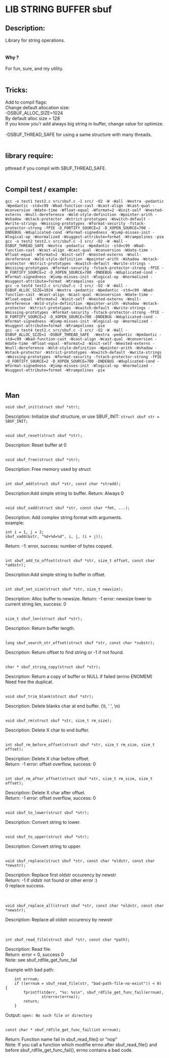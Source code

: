 
# LIB STRING BUFFER sbuf

## Description:
Library for string operations.
<br/>
<br/>

#### Why ?
For fun, sure, and my utility.
<br/>
<br/>

## Tricks:
Add to compil flags:<br/>
Change default allocation size:<br />
-DSBUF_ALLOC_SIZE=1024<br />
By default alloc size = 128<br />
If you know you'r add always big string in buffer, change value for optimize.
<br/>
<br/>
-DSBUF_THREAD_SAFE for using a same structure with many threads.
<br/>
<br/>

## library require:
pthread if you compil with SBUF_THREAD_SAFE.
<br/>
<br/>

## Compil test / example:
```
gcc -o test1 test2.c src/sbuf.c -I src/ -O2 -W -Wall -Wextra -pedantic -Wpedantic -std=c99 -Wbad-function-cast -Wcast-align -Wcast-qual -Wconversion -Wdate-time -Wfloat-equal -Wformat=2 -Winit-self -Wnested-externs -Wnull-dereference -Wold-style-definition -Wpointer-arith -Wshadow -Wstack-protector -Wstrict-prototypes -Wswitch-default -Wwrite-strings -Wmissing-prototypes -Wformat-security -fstack-protector-strong -fPIE -D_FORTIFY_SOURCE=2 -D_XOPEN_SOURCE=700 -DNDEBUG -Wduplicated-cond -Wformat-signedness -Wjump-misses-init -Wlogical-op -Wnormalized -Wsuggest-attribute=format -Wtrampolines -pie
gcc -o test2 test2.c src/sbuf.c -I src/ -O2 -W -Wall -DSBUF_THREAD_SAFE -Wextra -pedantic -Wpedantic -std=c99 -Wbad-function-cast -Wcast-align -Wcast-qual -Wconversion -Wdate-time -Wfloat-equal -Wformat=2 -Winit-self -Wnested-externs -Wnull-dereference -Wold-style-definition -Wpointer-arith -Wshadow -Wstack-protector -Wstrict-prototypes -Wswitch-default -Wwrite-strings -Wmissing-prototypes -Wformat-security -fstack-protector-strong -fPIE -D_FORTIFY_SOURCE=2 -D_XOPEN_SOURCE=700 -DNDEBUG -Wduplicated-cond -Wformat-signedness -Wjump-misses-init -Wlogical-op -Wnormalized -Wsuggest-attribute=format -Wtrampolines -pie
gcc -o test4 test2.c src/sbuf.c -I src/ -O2 -W -Wall -DSBUF_ALLOC_SIZE=1024 -Wextra -pedantic -Wpedantic -std=c99 -Wbad-function-cast -Wcast-align -Wcast-qual -Wconversion -Wdate-time -Wfloat-equal -Wformat=2 -Winit-self -Wnested-externs -Wnull-dereference -Wold-style-definition -Wpointer-arith -Wshadow -Wstack-protector -Wstrict-prototypes -Wswitch-default -Wwrite-strings -Wmissing-prototypes -Wformat-security -fstack-protector-strong -fPIE -D_FORTIFY_SOURCE=2 -D_XOPEN_SOURCE=700 -DNDEBUG -Wduplicated-cond -Wformat-signedness -Wjump-misses-init -Wlogical-op -Wnormalized -Wsuggest-attribute=format -Wtrampolines -pie
gcc -o test4 test2.c src/sbuf.c -I src/ -O2 -W -Wall -DSBUF_ALLOC_SIZE=1 -DSBUF_THREAD_SAFE  -Wextra -pedantic -Wpedantic -std=c99 -Wbad-function-cast -Wcast-align -Wcast-qual -Wconversion -Wdate-time -Wfloat-equal -Wformat=2 -Winit-self -Wnested-externs -Wnull-dereference -Wold-style-definition -Wpointer-arith -Wshadow -Wstack-protector -Wstrict-prototypes -Wswitch-default -Wwrite-strings -Wmissing-prototypes -Wformat-security -fstack-protector-strong -fPIE -D_FORTIFY_SOURCE=2 -D_XOPEN_SOURCE=700 -DNDEBUG -Wduplicated-cond -Wformat-signedness -Wjump-misses-init -Wlogical-op -Wnormalized -Wsuggest-attribute=format -Wtrampolines -pie
```
<br/>


## Man
```
void sbuf_init(struct sbuf *str);
```
Description: Initialize sbuf structure, or use SBUF_INIT: `struct sbuf str
 = SBUF_INIT;`
<br/>
<br/>


```
void sbuf_reset(struct sbuf *str);
```
Description: Reset buffer at 0
<br/>
<br/>


```
void sbuf_free(struct sbuf *str);
```
Description: Free memory used by struct
<br/>
<br/>


```
int sbuf_add(struct sbuf *str, const char *stradd);
```
Description:Add simple string to buffer.
Return: Always 0
<br/>
<br/>


```
void sbuf_vadd(struct sbuf *str, const char *fmt, ...);
```
Description: Add complex string format with arguments.<br />
example:
```
int i = 1, j = 2;
sbuf_vadd(&str, "%d+%d=%d", i, j, (i + j));
```
Return: -1: error, success: number of bytes copyed.
<br/>
<br/>


```
int sbuf_add_to_offset(struct sbuf *str, size_t offset, const char *addstr);
```
Description:Add simple string to buffer in offset.
<br/>
<br/>


```
int sbuf_set_size(struct sbuf *str, size_t newsize);
```
Description: Alloc buffer to newsize.
Return: -1 error: newsize lower to current string len, success: 0
<br/>
<br/>


```
size_t sbuf_len(struct sbuf *str);
```
Description: Return buffer length.
<br/>
<br/>


```
long sbuf_search_str_offset(struct sbuf *str, const char *substr);
```
Description: Return offset to find string or -1 if not found.
<br/>
<br/>


```
char * sbuf_string_copy(struct sbuf *str);
```
Description: Return a copy of buffer or NULL if failed (errno ENOMEM)<br/>
Need free the duplicat.
<br/>
<br/>


```
void sbuf_trim_blank(struct sbuf *str);
```
Description: Delete blanks char at end buffer. (\t, ' ', \n)
<br/>
<br/>


```
void sbuf_rm(struct sbuf *str, size_t rm_size);
```
Description: Delete X char to end buffer.
<br/>
<br/>


```
int sbuf_rm_before_offset(struct sbuf *str, size_t rm_size, size_t offset);
```
Description: Delete X char before offset.<br/>
Return: -1 error: offset overflow, success: 0
<br/>
<br/>


```
int sbuf_rm_after_offset(struct sbuf *str, size_t rm_size, size_t offset);
```
Description: Delete X char after offset.<br/>
Return: -1 error: offset overflow, success: 0
<br/>
<br/>


```
void sbuf_to_lower(struct sbuf *str);
```
Description: Convert string to lower.
<br/>
<br/>


```
void sbuf_to_upper(struct sbuf *str);
```
Description: Convert string to upper.
<br/>
<br/>


```
void sbuf_replace(struct sbuf *str, const char *oldstr, const char *newstr);
```
Description: Replace first oldstr occurency by newstr<br/>
Return: -1 if oldstr not found or other error :)<br/>
        0 replace success.<br/>
<br/>
<br/>


```
void sbuf_replace_all(struct sbuf *str, const char *oldstr, const char *newstr);
```
Description: Replace all oldstr occurency by newstr<br/>
<br/>
<br/>


```
int sbuf_read_file(struct sbuf *str, const char *path);
```
Description: Read file.<br/>
Return: error < 0, success 0<br/>
Note: see sbuf_rdfile_get_func_fail
      
Example with bad path:
```
    int errnum;
    if ((errnum = sbuf_read_file(str, "bad-path-file-no-exist")) < 0) {
        fprintf(stderr, "%s: %s\n", sbuf_rdfile_get_func_fail(errnum),
                strerror(errno));
        return;
    }
```
Output: `open: No such file or directory`
<br/>
<br/>


```
const char * sbuf_rdfile_get_func_fail(int errnum);
```
Return: Function name fail in sbuf_read_file() or "nop"<br/>
Note: If you call a function which modifie errno after
 sbuf_read_file() and before sbuf_rdfile_get_func_fail(), errno contains a bad
  code.
<br/>
<br/>
